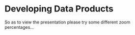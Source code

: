 # Developing Data Products

So as to view the presentation please try some different zoom percentages... 
